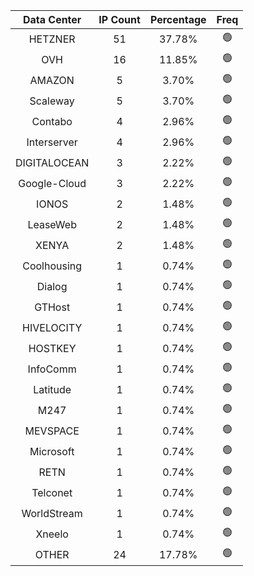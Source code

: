 | Data Center | IP Count | Percentage | Freq |
|:------------:|:--------:|:-----------:|:-----:|
| HETZNER | 51 | 37.78% | 🟢 |
| OVH | 16 | 11.85% | 🟢 |
| AMAZON | 5 | 3.70% | 🟢 |
| Scaleway | 5 | 3.70% | 🟢 |
| Contabo | 4 | 2.96% | 🟢 |
| Interserver | 4 | 2.96% | 🟢 |
| DIGITALOCEAN | 3 | 2.22% | 🟢 |
| Google-Cloud | 3 | 2.22% | 🟢 |
| IONOS | 2 | 1.48% | 🟢 |
| LeaseWeb | 2 | 1.48% | 🟢 |
| XENYA | 2 | 1.48% | 🟢 |
| Coolhousing | 1 | 0.74% | 🟢 |
| Dialog | 1 | 0.74% | 🟢 |
| GTHost | 1 | 0.74% | 🟢 |
| HIVELOCITY | 1 | 0.74% | 🟢 |
| HOSTKEY | 1 | 0.74% | 🟢 |
| InfoComm | 1 | 0.74% | 🟢 |
| Latitude | 1 | 0.74% | 🟢 |
| M247 | 1 | 0.74% | 🟢 |
| MEVSPACE | 1 | 0.74% | 🟢 |
| Microsoft | 1 | 0.74% | 🟢 |
| RETN | 1 | 0.74% | 🟢 |
| Telconet | 1 | 0.74% | 🟢 |
| WorldStream | 1 | 0.74% | 🟢 |
| Xneelo | 1 | 0.74% | 🟢 |
| OTHER | 24 | 17.78% | 🟢 |